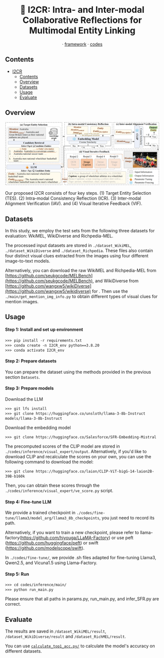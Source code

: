<br />
<p align="center">
  <h1 align="center"> 🔭 I2CR: Intra- and Inter-modal Collaborative Reflections for Multimodal Entity Linking</h1>
  
  <p align="center">  
<!--     <a href="https://arxiv.org/abs/2205.00363">arxiv</a> -->
    ·
    <a href="https://github.com/ziyan-xiaoyu/I2CR/blob/master/figures/framework.png">framework</a>
    ·
    <a href="https://github.com/ziyan-xiaoyu/I2CR/blob/master/codes/inference/main/run_main.py">codes</a>
<!--     <a href="https://paperswithcode.com/sota/visual-reasoning-on-vsr">benchmark</a> -->
    
  </p>
</p>



## Contents
- [I2CR](#I2CR)
  - [Contents](#contents)
  - [Overview](#overview)
  - [Datasets](#datasets)
  - [Usage](#usage)
  - [Evaluate](#evaluate)

## Overview
<img src="/figures/framework.png"/>

Our proposed I2CR consists of four key steps. (1) Target Entity Selection (TES). (2) Intra-modal Consistency Reflection (ICR). (3) Inter-modal Alignment Verification (IAV). and (4) Visual Iterative Feedback (VIF).


## Datasets
In this study, we employ the test sets from the following three datasets for evaluation: WkiMEL, WikiDiverse and Richpedia-MEL.

The processed input datasets are stored in `./dataset_WikiMEL`, `./dataset_WikiDiverse` and `./dataset_Richpedia`. 
These files also contain four distinct visual clues extracted from the images using four different image-to-text models.

Alternatively, you can download the raw WikiMEL and Richpedia-MEL from [https://github.com/seukgcode/MELBench](https://github.com/seukgcode/MELBench), and WikiDiverse from [https://github.com/wangxw5/wikiDiverse](https://github.com/wangxw5/wikidiverse) for . Then use the `./main/get_mention_img_info.py` to obtain different types of visual clues for mention images.


## Usage
#### Step 1: Install and set up environment
```
>>> pip install -r requirements.txt
>>> conda create -n I2CR_env python==3.8.20
>>> conda activate I2CR_env
```

#### Step 2: Prepare datasets
You can prepare the dataset using the methods provided in the previous section `Datasets`.

#### Step 3: Prepare models
Download the LLM

```
>>> git lfs install
>>> git clone https://huggingface.co/unsloth/llama-3-8b-Instruct models/llama-3-8b-Instruct
```

Download the embedding model
```
>>> git clone https://huggingface.co/Salesforce/SFR-Embedding-Mistral
```

The precomputed scores of the CLIP model are stored in `./codes/inference/visual_expert/output`. 
Alternatively, if you'd like to download CLIP and recalculate the scores on your own, you can use the following command to download the model:
```
>>> git clone https://huggingface.co/laion/CLIP-ViT-bigG-14-laion2B-39B-b160k
```

Then, you can obtain these scores through the `./codes/inference/visual_expert/ve_score.py` script.

#### Step 4: Fine-tune LLM
We provide a trained checkpoint in `./codes/fine-tune/llama3/model_arg/llama3_8b_checkpoints`, you just need to record its path.

Alternatively, if you want to train a new checkpoint, please refer to llama-factory(https://github.com/hiyouga/LLaMA-Factory) or use peft (https://github.com/huggingface/peft) or swift (https://github.com/modelscope/swift).

In `./codes/fine-tune/`, we provide .sh files adapted for fine-tuning Llama3, Qwen2.5, and Vicuna1.5 using Llama-Factory.

#### Step 5: Run
```
>>> cd codes/inference/main/
>>> python run_main.py
```
Please ensure that all paths in params.py, run_main.py, and infer_SFR.py are correct.

## Evaluate
The results are saved in `/dataset_WikiMEL/result`, `/dataset_WikiDiverse/result` and `/dataset_RichMEL/result`.

You can use [`calculate_top1_acc.py/`](codes/inference/tool/calculate_top1_acc.py) to calculate the model's accuracy on different datasets.
